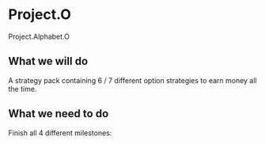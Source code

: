 # Project.O
Project.Alphabet.O

## What we will do
A strategy pack containing 6 / 7 different option strategies to earn money all the time.

## What we need to do
Finish all 4 different milestones: 
